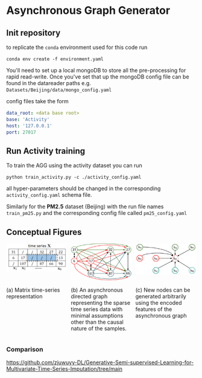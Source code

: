 # Asynchronous Graph Generator
## Init repository
to replicate the `conda` environment used for this code run
~~~console
conda env create -f environment.yaml
~~~
You'll need to set up a local mongoDB to store all the pre-processing for rapid read-write. Once you've set that up the
mongoDB config file can be found in the datareader paths e.g. `Datasets/Beijing/data/mongo_config.yaml`

config files take the form
~~~yaml
data_root: <data base root>
base: 'Activity'
host: '127.0.0.1'
port: 27017
~~~
## Run Activity training
To train the AGG using the activity dataset you can run
~~~console
python train_activity.py -c ./activity_config.yaml
~~~
all hyper-parameters should be changed in the corresponding `activity_config.yaml`
schema file.

Similarly for the __PM2.5__ dataset (Beijing) with the run file names `train_pm25.py` and the corresponding config file
called `pm25_config.yaml`

## Conceptual Figures
<div style="display: flex; flex-direction: column">
    <div style="display: flex">
        <div style="padding-right: 10px">
            <img src="AGG_diagrams/time_series_matrix.png" width="400" title="Time Series Matrix" alt="Matrix time-series representation">
        </div>
        <div style="padding-right: 10px">
            <img src="AGG_diagrams/time_series_graph.png" width="400" title="AGG step 5" alt="A diagram of an Asynchronous Graph">
        </div>
        <div>
            <img src="AGG_diagrams/time_series_inputation.png" width="400" title="AGG step 5" alt="A diagram of an Asynchronous Graph">
        </div>
    </div>
    <div style="display: flex">
        <p style="width: 400px; padding-right: 10px">(a) Matrix time-series representation</p>
        <p style="width: 400px; padding-right: 10px">(b) An asynchronous directed graph representing the sparse time series data with minimal assumptions other than the causal nature of the samples.</p>
        <p style="width: 400px">(c) New nodes can be generated arbitrarily using the encoded features of the asynchronous graph</p>
    </div>
</div>

### Comparison
https://github.com/zjuwuyy-DL/Generative-Semi-supervised-Learning-for-Multivariate-Time-Series-Imputation/tree/main

